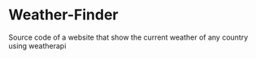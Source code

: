 # Weather-Finder
Source code of a website that show the current weather of any country using weatherapi
